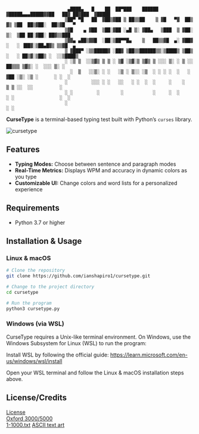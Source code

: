 ```text
                       ▄████▄   █    ██  ██▀███    ██████ ▓█████▄▄▄█████▓▓██   ██▓ ██▓███  ▓█████ 
                      ▒██▀ ▀█   ██  ▓██▒▓██ ▒ ██▒▒██    ▒ ▓█   ▀▓  ██▒ ▓▒ ▒██  ██▒▓██░  ██▒▓█   ▀ 
                      ▒▓█    ▄ ▓██  ▒██░▓██ ░▄█ ▒░ ▓██▄   ▒███  ▒ ▓██░ ▒░  ▒██ ██░▓██░ ██▓▒▒███   
                      ▒▓▓▄ ▄██▒▓▓█  ░██░▒██▀▀█▄    ▒   ██▒▒▓█  ▄░ ▓██▓ ░   ░ ▐██▓░▒██▄█▓▒ ▒▒▓█  ▄ 
                      ▒ ▓███▀ ░▒▒█████▓ ░██▓ ▒██▒▒██████▒▒░▒████▒ ▒██▒ ░   ░ ██▒▓░▒██▒ ░  ░░▒████▒
                      ░ ░▒ ▒  ░░▒▓▒ ▒ ▒ ░ ▒▓ ░▒▓░▒ ▒▓▒ ▒ ░░░ ▒░ ░ ▒ ░░      ██▒▒▒ ▒▓▒░ ░  ░░░ ▒░ ░
                        ░  ▒   ░░▒░ ░ ░   ░▒ ░ ▒░░ ░▒  ░ ░ ░ ░  ░   ░     ▓██ ░▒░ ░▒ ░      ░ ░  ░
                      ░         ░░░ ░ ░   ░░   ░ ░  ░  ░     ░    ░       ▒ ▒ ░░  ░░          ░   
                      ░ ░         ░        ░           ░     ░  ░         ░ ░                 ░  ░
                      ░                                                   ░ ░                     
```
**CurseType** is a terminal-based typing test built with Python’s `curses` library.  

![cursetype](https://github.com/user-attachments/assets/d58d8d89-828f-4b83-b378-0ca85b6fb93b)

## Features

- **Typing Modes:** Choose between sentence and paragraph modes
- **Real-Time Metrics:** Displays WPM and accuracy in dynamic colors as you type
- **Customizable UI:** Change colors and word lists for a personalized experience

## Requirements

- Python 3.7 or higher

## Installation & Usage

### Linux & macOS

```bash
# Clone the repository
git clone https://github.com/ianshapiro1/cursetype.git

# Change to the project directory
cd cursetype

# Run the program
python3 cursetype.py
```
### Windows (via WSL)
CurseType requires a Unix-like terminal environment. On Windows, use the Windows Subsystem for Linux (WSL) to run the program:

Install WSL by following the official guide:
https://learn.microsoft.com/en-us/windows/wsl/install

Open your WSL terminal and follow the Linux & macOS installation steps above.
## License/Credits  
[License](LICENSE.txt)  
[Oxford 3000/5000](https://github.com/tgmgroup/Word-List-from-Oxford-Longman-5000)  
[1-1000.txt](https://gist.github.com/deekayen/4148741)
[ASCII text art](http://www.patorjk.com/software/taag) 
